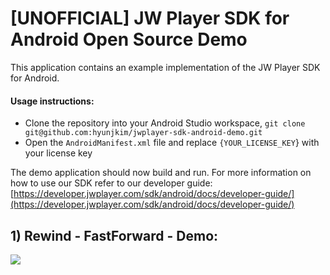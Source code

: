 # [UNOFFICIAL] JW Player SDK for Android Open Source Demo

This application contains an example implementation of the JW Player SDK for Android.

#### Usage instructions:

-	Clone the repository into your Android Studio workspace, `git clone git@github.com:hyunjkim/jwplayer-sdk-android-demo.git`
-	Open the `AndroidManifest.xml` file and replace `{YOUR_LICENSE_KEY`} with your license key

The demo application should now build and run. 
For more information on how to use our SDK refer to our developer guide:
[https://developer.jwplayer.com/sdk/android/docs/developer-guide/](https://developer.jwplayer.com/sdk/android/docs/developer-guide/)


## 1) Rewind - FastForward - Demo:

![](https://s3.amazonaws.com/hyunjoo.success.jwplayer.com/android/github/v390-rewind-ff-buttons.gif)
